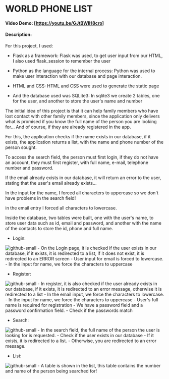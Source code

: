 # WORLD PHONE LIST
#### Video Demo:  [<https://youtu.be/GJtBWlH8cro>]
#### Description:

 For this project, I used:

 - Flask as a framework:
    Flask was used, to get user input from our HTML, I also used flask_session to remember the user

 - Python as the language for the internal process:
    Python was used to make user interaction with our database and page interaction.

 - HTML and CSS:
    HTML and CSS were used to generate the static page

 - And the database used was SQLite3:
    In sqlite3 we create 2 tables, one for the user, and another to store the user's name and number

The initial idea of this project is that it can help family members who have lost contact with other family members,
since the application only delivers what is promised if you know the full name of the person you are looking for... And of course,
if they are already registered in the app.

For this, the application checks if the name exists in our database, if it exists, the application returns a list,
with the name and phone number of the person sought.

To access the search field, the person must first login, if they do not have an account,
they must first register, with full name, e-mail, telephone number and password.

If the email already exists in our database, it will return an error to the user, stating that the user's email already exists...

In the input for the name, I forced all characters to uppercase so we don't have problems in the search field!

in the email entry I forced all characters to lowercase.

Inside the database, two tables were built, one with the user's name,
to store user data such as id, email and password, and another with the name of the contacts to store the id, phone and full name.

- Login:

![github-small](/Cs50Harvard/project/imgs/projeto-login.PNG)
    - On the Login page, it is checked if the user exists in our database, if it exists,
      it is redirected to a list, if it does not exist, it is redirected to an ERROR screen
    - User input for email is forced to lowercase.
    - In the input for name, we force the characters to uppercase

- Register:

![github-small](/Cs50Harvard/project/imgs/projeto-register.PNG)
    - In register, it is also checked if the user already exists in our database, if it exists, it is redirected to an error message, otherwise it is redirected to a list
    - In the email input, we force the characters to lowercase.
    - In the input for name, we force the characters to uppercase
    - User's full name is required for registration
    - We have a password field and a password confirmation field.
    - Check if the passwords match

- Search:

![github-small](/Cs50Harvard/project/imgs/projeto-busca.PNG)
    - In the search field, the full name of the person the user is looking for is requested.
    - Check if the user exists in our database
    - If it exists, it is redirected to a list.
    - Otherwise, you are redirected to an error message.

- List:

![github-small](/Cs50Harvard/project/imgs/projeto-list.PNG)
    - A table is shown in the list, this table contains the number and name of the person being searched for!
